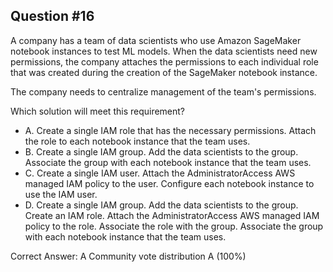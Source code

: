 ## Question #16

A company has a team of data scientists who use Amazon SageMaker notebook instances to test ML models. When the data scientists need new permissions, the company attaches the permissions to each individual role that was created during the creation of the SageMaker notebook instance.

The company needs to centralize management of the team's permissions.

Which solution will meet this requirement?

- A. Create a single IAM role that has the necessary permissions. Attach the role to each notebook instance that the team uses.
- B. Create a single IAM group. Add the data scientists to the group. Associate the group with each notebook instance that the team uses.
- C. Create a single IAM user. Attach the AdministratorAccess AWS managed IAM policy to the user. Configure each notebook instance to use the IAM user.
- D. Create a single IAM group. Add the data scientists to the group. Create an IAM role. Attach the AdministratorAccess AWS managed IAM policy to the role. Associate the role with the group. Associate the group with each notebook instance that the team uses. 

Correct Answer: 
A Community vote distribution A (100%)